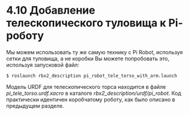 # 4.10 Добавление телескопического туловища к Pi-роботу

Мы можем использовать ту же самую технику с Pi Robot, используя сетки для туловища, а не коробки Вы можете попробовать это, используя запусковой файл:

```text
$ roslaunch rbx2_description pi_robot_tele_torso_with_arm.launch
```

Модель URDF для телескопического торса находится в файле _pi\_tele\_torso.urdf.xacro_ в каталоге _rbx2\_description/urdf/pi\_robot_. Код практически идентичен коробчатому роботу, как было описано в предыдущем разделе.

